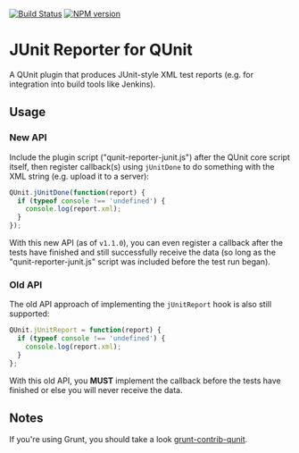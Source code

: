 [![Build Status](https://travis-ci.org/JamesMGreene/qunit-reporter-junit.svg?branch=master)](https://travis-ci.org/JamesMGreene/qunit-reporter-junit) [![NPM version](https://badge.fury.io/js/qunit-reporter-junit.svg)](http://badge.fury.io/js/qunit-reporter-junit)
# JUnit Reporter for QUnit

A QUnit plugin that produces JUnit-style XML test reports (e.g. for integration into build tools like Jenkins).


## Usage

### New API

Include the plugin script ("qunit-reporter-junit.js") after the QUnit core script itself, then register callback(s) using `jUnitDone` to do something with the XML string (e.g. upload it to a server):

```js
QUnit.jUnitDone(function(report) {
  if (typeof console !== 'undefined') {
    console.log(report.xml);
  }
});
```

With this new API (as of `v1.1.0`), you can even register a callback after the tests have finished and still successfully receive the data (so long as the "qunit-reporter-junit.js" script was included before the test run began).


### Old API

The old API approach of implementing the `jUnitReport` hook is also still supported:

```js
QUnit.jUnitReport = function(report) {
  if (typeof console !== 'undefined') {
    console.log(report.xml);
  }
};
```

With this old API, you **MUST** implement the callback before the tests have finished or else you will never receive the data.


## Notes

If you're using Grunt, you should take a look [grunt-contrib-qunit](https://github.com/gruntjs/grunt-contrib-qunit).
